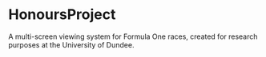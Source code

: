# HonoursProject
A multi-screen viewing system for Formula One races, created for research purposes at the University of Dundee.
